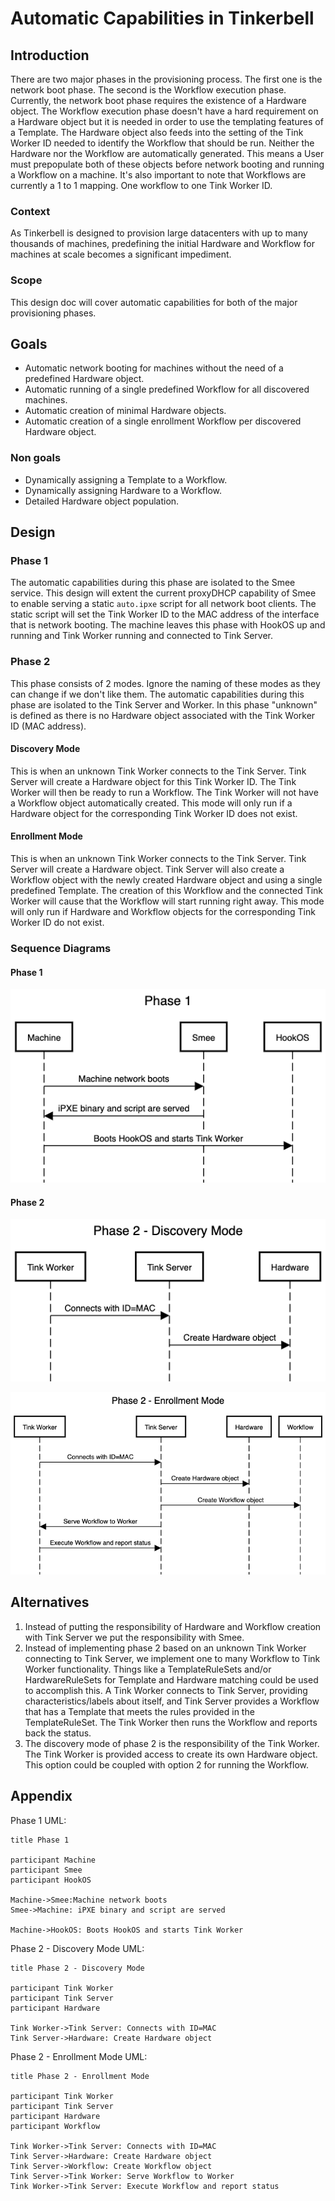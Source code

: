 # Automatic Capabilities in Tinkerbell

## Introduction

There are two major phases in the provisioning process. The first one is the network boot phase. The second is the Workflow execution phase. Currently, the network boot phase requires the existence of a Hardware object. The Workflow execution phase doesn't have a hard requirement on a Hardware object but it is needed in order to use the templating features of a Template. The Hardware object also feeds into the setting of the Tink Worker ID needed to identify the Workflow that should be run. Neither the Hardware nor the Workflow are automatically generated. This means a User must prepopulate both of these objects before network booting and running a Workflow on a machine. It's also important to note that Workflows are currently a 1 to 1 mapping. One workflow to one Tink Worker ID.

### Context

As Tinkerbell is designed to provision large datacenters with up to many thousands of machines, predefining the initial Hardware and Workflow for machines at scale becomes a significant impediment.

### Scope

This design doc will cover automatic capabilities for both of the major provisioning phases.

## Goals

- Automatic network booting for machines without the need of a predefined Hardware object.
- Automatic running of a single predefined Workflow for all discovered machines.
- Automatic creation of minimal Hardware objects.
- Automatic creation of a single enrollment Workflow per discovered Hardware object.

### Non goals

- Dynamically assigning a Template to a Workflow.
- Dynamically assigning Hardware to a Workflow.
- Detailed Hardware object population.

## Design

### Phase 1

The automatic capabilities during this phase are isolated to the Smee service. This design will extent the current proxyDHCP capability of Smee to enable serving a static `auto.ipxe` script for all network boot clients. The static script will set the Tink Worker ID to the MAC address of the interface that is network booting. The machine leaves this phase with HookOS up and running and Tink Worker running and connected to Tink Server.

### Phase 2

This phase consists of 2 modes. Ignore the naming of these modes as they can change if we don't like them. The automatic capabilities during this phase are isolated to the Tink Server and Worker. In this phase "unknown" is defined as there is no Hardware object associated with the Tink Worker ID (MAC address).

#### Discovery Mode

This is when an unknown Tink Worker connects to the Tink Server. Tink Server will create a Hardware object for this Tink Worker ID. The Tink Worker will then be ready to run a Workflow. The Tink Worker will not have a Workflow object automatically created. This mode will only run if a Hardware object for the corresponding Tink Worker ID does not exist.

#### Enrollment Mode

This is when an unknown Tink Worker connects to the Tink Server. Tink Server will create a Hardware object. Tink Server will also create a Workflow object with the newly created Hardware object and using a single predefined Template. The creation of this Workflow and the connected Tink Worker will cause that the Workflow will start running right away. This mode will only run if Hardware and Workflow objects for the corresponding Tink Worker ID do not exist.

### Sequence Diagrams

#### Phase 1

![phase 1 sequence diagram](images/20240604_auto_capabilities/phase1.png)

#### Phase 2

![phase 2 sequence diagram](images/20240604_auto_capabilities/phase2-discovery.png)

![phase 2 sequence diagram](images/20240604_auto_capabilities/phase2-enrollment.png)

## Alternatives

1. Instead of putting the responsibility of Hardware and Workflow creation with Tink Server we put the responsibility with Smee.
1. Instead of implementing phase 2 based on an unknown Tink Worker connecting to Tink Server, we implement one to many Workflow to Tink Worker functionality. Things like a TemplateRuleSets and/or HardwareRuleSets for Template and Hardware matching could be used to accomplish this. A Tink Worker connects to Tink Server, providing characteristics/labels about itself, and Tink Server provides a Workflow that has a Template that meets the rules provided in the TemplateRuleSet. The Tink Worker then runs the Workflow and reports back the status.
1. The discovery mode of phase 2 is the responsibility of the Tink Worker. The Tink Worker is provided access to create its own Hardware object. This option could be coupled with option 2 for running the Workflow.

## Appendix

Phase 1 UML:

```UML
title Phase 1

participant Machine
participant Smee
participant HookOS

Machine->Smee:Machine network boots
Smee->Machine: iPXE binary and script are served

Machine->HookOS: Boots HookOS and starts Tink Worker
```

Phase 2 - Discovery Mode UML:

```UML
title Phase 2 - Discovery Mode

participant Tink Worker
participant Tink Server
participant Hardware

Tink Worker->Tink Server: Connects with ID=MAC
Tink Server->Hardware: Create Hardware object
```

Phase 2 - Enrollment Mode UML:

```UML
title Phase 2 - Enrollment Mode

participant Tink Worker
participant Tink Server
participant Hardware
participant Workflow

Tink Worker->Tink Server: Connects with ID=MAC
Tink Server->Hardware: Create Hardware object
Tink Server->Workflow: Create Workflow object
Tink Server->Tink Worker: Serve Workflow to Worker
Tink Worker->Tink Server: Execute Workflow and report status
```

